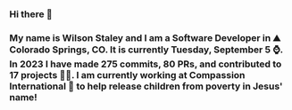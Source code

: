 ### Hi there 👋

### My name is Wilson Staley and I am a Software Developer in ⛰ Colorado Springs, CO.  It is currently Tuesday, September 5 ⌚. In 2023 I have made 275 commits, 80 PRs, and contributed to 17 projects 👨‍💻. I am currently working at Compassion International 🏢 to help release children from poverty in Jesus' name!
